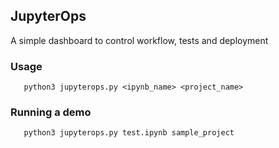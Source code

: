 ## JupyterOps

A simple dashboard to control workflow, tests and deployment

### Usage

```
   python3 jupyterops.py <ipynb_name> <project_name>
```

### Running a demo
```
   python3 jupyterops.py test.ipynb sample_project
```
